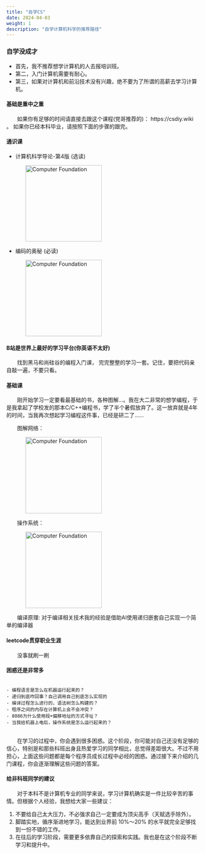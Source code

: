 ```yaml
---
title: "自学CS"
date: 2024-04-03
weight: 1
description: "自学计算机科学的推荐路径"
---
```


### 自学没成才
- 首先，我不推荐想学计算机的人去报培训班。
- 第二，入门计算机需要有耐心。
- 第三，如果对计算机和前沿技术没有兴趣，绝不要为了所谓的高薪去学习计算机。

#### 基础是重中之重

<p style="text-indent: 2em;">如果你有足够的时间请直接去跟这个课程(党哥推荐的)： https://csdiy.wiki 。 如果你已经本科毕业，请按照下面的步骤的跟完。</p>

#### 通识课

- 计算机科学导论-第4版 (选读) 

<img src="/book/computer-foundation.png" alt="Computer Foundation" width="200" style="margin-left: 50px;" />

- 编码的奥秘 (必读)

<img src="/book/code.png" alt="Computer Foundation" width="200" style="margin-left: 50px;" />


#### B站是世界上最好的学习平台(你英语不太好)

<p style="text-indent: 2em;">找到黑马和尚硅谷的编程入门课， 完完整整的学习一套。记住，要把代码亲自敲一遍，不要只看。</p>

#### 基础课

<p style="text-indent: 2em;">刚开始学习一定要看最基础的书，各种图解...。我在大二非常的想学编程，于是我拿起了学校发的那本C/C++编程书，学了半个暑假放弃了。这一放弃就是4年的时间，当我再次想起学习编程这件事，已经是研二了......</p>

<p style="text-indent: 2em;">图解网络： </p>
<img src="/book/illustration-network.png" alt="Computer Foundation" width="200" style="margin-left: 50px;" />

<p style="text-indent: 2em;">操作系统： </p>
<img src="/book/qignhua-os.png" alt="Computer Foundation" width="200" style="margin-left: 50px;" />

<p style="text-indent: 2em;">编译原理:  对于编译相关技术我的经验是借助AI使用递归嵌套自己实现一个简单的编译器 </p>

#### leetcode贯穿职业生涯

<p style="text-indent: 2em;">没事就刷一刷</p>

#### 困惑还是非常多
<pre style="white-space: pre-wrap; word-wrap: break-word;">
<code>
- 编程语言是怎么在机器运行起来的？
- 递归到底咋回事？自己调用自己到底怎么实现的
- 编译过程怎么进行的，语法树怎么构建的？
- 程序之间的内存在计算机上会不会冲突？
- 8086为什么使用段+偏移地址的方式寻址？
- 当我给机器上电后，操作系统是怎么运行起来的？
</code>
</pre>

<p style="text-indent: 2em;">在学习的过程中，你会遇到很多困惑。这个阶段，你可能对自己还没有足够的信心，特别是和那些科班出身且热爱学习的同学相比，总觉得差距很大。不过不用担心，上面这些问题都是每个程序员成长过程中必经的困惑。通过接下来介绍的几门课程，你会逐渐理解这些问题的答案。</p>

#### 给非科班同学的建议

<p style="text-indent: 2em;">对于本科不是计算机专业的同学来说，学习计算机确实是一件比较辛苦的事情。但根据个人经验，我想给大家一些建议：</p>

1. 不要给自己太大压力，不必强求自己一定要成为顶尖高手（天赋选手除外）。
2. 脚踏实地，循序渐进地学习，能达到业界前 10%～20% 的水平就完全足够找到一份不错的工作。
3. 在往后的学习阶段，需要更多依靠自己的探索和实践。我也是在这个阶段不断学习和提升中。


